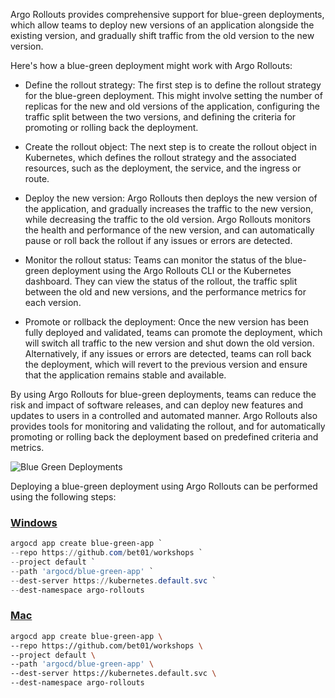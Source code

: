 Argo Rollouts provides comprehensive support for blue-green deployments, which allow teams to deploy new versions of an application alongside the existing version, and gradually shift traffic from the old version to the new version.

Here's how a blue-green deployment might work with Argo Rollouts:

- Define the rollout strategy: The first step is to define the rollout strategy for the blue-green deployment. This might involve setting the number of replicas for the new and old versions of the application, configuring the traffic split between the two versions, and defining the criteria for promoting or rolling back the deployment.

- Create the rollout object: The next step is to create the rollout object in Kubernetes, which defines the rollout strategy and the associated resources, such as the deployment, the service, and the ingress or route.

- Deploy the new version: Argo Rollouts then deploys the new version of the application, and gradually increases the traffic to the new version, while decreasing the traffic to the old version. Argo Rollouts monitors the health and performance of the new version, and can automatically pause or roll back the rollout if any issues or errors are detected.

- Monitor the rollout status: Teams can monitor the status of the blue-green deployment using the Argo Rollouts CLI or the Kubernetes dashboard. They can view the status of the rollout, the traffic split between the old and new versions, and the performance metrics for each version.

- Promote or rollback the deployment: Once the new version has been fully deployed and validated, teams can promote the deployment, which will switch all traffic to the new version and shut down the old version. Alternatively, if any issues or errors are detected, teams can roll back the deployment, which will revert to the previous version and ensure that the application remains stable and available.

By using Argo Rollouts for blue-green deployments, teams can reduce the risk and impact of software releases, and can deploy new features and updates to users in a controlled and automated manner. Argo Rollouts also provides tools for monitoring and validating the rollout, and for automatically promoting or rolling back the deployment based on predefined criteria and metrics.

![Blue Green Deployments](../images/blue-green-deployments.bmp)

Deploying a blue-green deployment using Argo Rollouts can be performed using the following steps:

### [Windows](#tab/powershell)

```powershell
argocd app create blue-green-app `
--repo https://github.com/bet01/workshops `
--project default `
--path 'argocd/blue-green-app' `
--dest-server https://kubernetes.default.svc `
--dest-namespace argo-rollouts
```

### [Mac](#tab/bash)

```bash
argocd app create blue-green-app \
--repo https://github.com/bet01/workshops \
--project default \
--path 'argocd/blue-green-app' \
--dest-server https://kubernetes.default.svc \
--dest-namespace argo-rollouts
```
